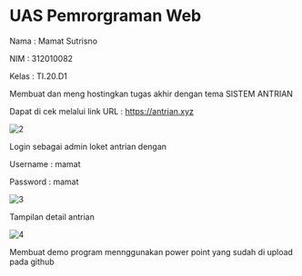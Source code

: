 # UAS Pemrorgraman Web 

Nama : Mamat Sutrisno

NIM : 312010082

Kelas : TI.20.D1

Membuat dan meng hostingkan tugas akhir dengan tema SISTEM ANTRIAN

Dapat di cek melalui link URL : https://antrian.xyz

![2](https://user-images.githubusercontent.com/101656195/178028211-36005b57-f85f-46fc-85fe-fb1168c3034e.png)

Login sebagai admin loket antrian dengan

Username : mamat

Password : mamat

![3](https://user-images.githubusercontent.com/101656195/178028225-7cfcddad-592e-46bf-87bb-aeb8f4737da2.png)

Tampilan detail antrian

![4](https://user-images.githubusercontent.com/101656195/178028236-f5a2bc78-ccc1-406e-abbd-73f1069ff873.png)

Membuat demo program mennggunakan power point yang sudah di upload pada github
